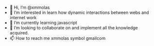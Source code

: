- 👋 Hi, I’m @xmmolas
- 👀 I’m interested in learn how dynamic interactions between webs and internet work
- 🌱 I’m currently learning javascript
- 💞️ I’m looking to collaborate on and implement all the knowledge acquired.
- 📫 How to reach me xmmolas symbol gmailcom

<!---
xmmolas/xmmolas is a ✨ special ✨ repository because its `README.md` (this file) appears on your GitHub profile.
You can click the Preview link to take a look at your changes.
--->
